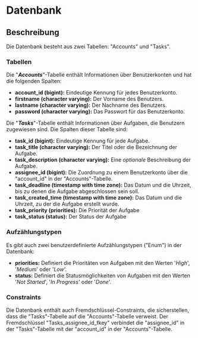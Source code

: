 # Datenbank

## Beschreibung
Die Datenbank besteht aus zwei Tabellen: "Accounts" und "Tasks".

### Tabellen
Die "***Accounts***"-Tabelle enthält Informationen über Benutzerkonten und hat die folgenden Spalten:
- **account_id (bigint):** Eindeutige Kennung für jedes Benutzerkonto.
- **firstname (character varying):** Der Vorname des Benutzers.
- **lastname (character varying):** Der Nachname des Benutzers.
- **password (character varying):** Das Passwort für das Benutzerkonto.

Die "***Tasks***"-Tabelle enthält Informationen über Aufgaben, die Benutzern zugewiesen sind. Die Spalten dieser Tabelle sind:
- **task_id (bigint):** Eindeutige Kennung für jede Aufgabe.
- **task_title (character varying):** Der Titel oder die Bezeichnung der Aufgabe.
- **task_description (character varying):** Eine *optionale* Beschreibung der Aufgabe.
- **assignee_id (bigint):** Die Zuordnung zu einem Benutzerkonto über die "account_id" in der "Accounts"-Tabelle.
- **task_deadline (timestamp with time zone):** Das Datum und die Uhrzeit, bis zu denen die Aufgabe abgeschlossen sein soll.
- **task_created_time (timestamp with time zone):** Das Datum und die Uhrzeit, zu der die Aufgabe erstellt wurde.
- **task_priority (priorities):** Die Priorität der Aufgabe
- **task_status (status):** Der Status der Aufgabe

### Aufzählungstypen
Es gibt auch zwei benutzerdefinierte Aufzählungstypen ("Enum") in der Datenbank:
- **priorities:** Definiert die Prioritäten von Aufgaben mit den Werten '*High*', '*Medium*' oder '*Low*'.
- **status:** Definiert die Statusmöglichkeiten von Aufgaben mit den Werten '*Not Started*', '*In Progress*' oder '*Done*'.

### Constraints
Die Datenbank enthält auch Fremdschlüssel-Constraints, die sicherstellen, dass die "Tasks"-Tabelle auf die "Accounts"-Tabelle verweist. Der Fremdschlüssel "Tasks_assignee_id_fkey" verbindet die "assignee_id" in der "Tasks"-Tabelle mit der "account_id" in der "Accounts"-Tabelle.
